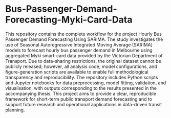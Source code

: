 # Bus-Passenger-Demand-Forecasting-Myki-Card-Data

This repository contains the complete workflow for the project Hourly Bus Passenger Demand Forecasting Using SARIMA. The study investigates the use of Seasonal Autoregressive Integrated Moving Average (SARIMA) models to forecast hourly bus passenger demand in Melbourne using aggregated Myki smart-card data provided by the Victorian Department of Transport. Due to data-sharing restrictions, the original dataset cannot be publicly released; however, all analysis code, model configurations, and figure-generation scripts are available to enable full methodological transparency and reproducibility. The repository includes Python scripts and Jupyter notebooks for data preprocessing, model fitting, validation, and visualisation, with outputs corresponding to the results presented in the accompanying thesis. This project aims to provide a clear, reproducible framework for short-term public transport demand forecasting and to support future research and operational applications in data-driven transit planning.
